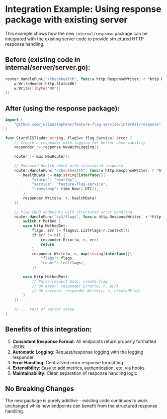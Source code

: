 # Integration Example: Using response package with existing server

This example shows how the new `internal/response` package can be integrated with the existing server code to provide structured HTTP response handling.

## Before (existing code in internal/server/server.go):

```go
router.HandleFunc("/checkhealth", func(w http.ResponseWriter, r *http.Request) {
    w.WriteHeader(http.StatusOK)
    w.Write([]byte("OK"))
})
```

## After (using the response package):

```go
import (
    "github.com/julianstephens/feature-flag-service/internal/response"
)

func StartREST(addr string, flagSvc flag.Service) error {
    // Create a responder with logging for better observability
    responder := response.NewWithLogging()
    
    router := mux.NewRouter()
    
    // Enhanced health check with structured response
    router.HandleFunc("/checkhealth", func(w http.ResponseWriter, r *http.Request) {
        healthData := map[string]interface{}{
            "status": "healthy",
            "service": "feature-flag-service",
            "timestamp": time.Now().UTC(),
        }
        responder.Write(w, r, healthData)
    })
    
    // Flag CRUD endpoints with structured error handling
    router.HandleFunc("/v1/flags", func(w http.ResponseWriter, r *http.Request) {
        switch r.Method {
        case http.MethodGet:
            flags, err := flagSvc.ListFlags(r.Context())
            if err != nil {
                responder.Error(w, r, err)
                return
            }
            responder.Write(w, r, map[string]interface{}{
                "flags": flags,
                "count": len(flags),
            })
            
        case http.MethodPost:
            // Parse request body, create flag
            // On error: responder.Error(w, r, err)
            // On success: responder.Write(w, r, createdFlag)
        }
    })
    
    // ... rest of server setup
}
```

## Benefits of this integration:

1. **Consistent Response Format**: All endpoints return properly formatted JSON
2. **Automatic Logging**: Request/response logging with the logging responder
3. **Error Handling**: Centralized error response formatting
4. **Extensibility**: Easy to add metrics, authentication, etc. via hooks
5. **Maintainability**: Clean separation of response handling logic

## No Breaking Changes

The new package is purely additive - existing code continues to work unchanged while new endpoints can benefit from the structured response handling.